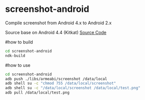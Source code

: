 screenshot-android
==================

Compile screenshot from Android 4.x to Android 2.x

Source base on Android 4.4 (Kitkat) [Source Code][1]

#how to build
```sh
cd screenshot-android
ndk-build
```

#how to use
```sh
cd screenshot-android
adb push ./libs/armeabi/screenshot /data/local
adb shell su -c "chmod 755 /data/local/screenshot"
adb shell su -c "/data/local/screenshot /data/local/test.png"
adb pull /data/local/test.png
```



  [1]: https://android.googlesource.com/platform/frameworks/native/+/kitkat-dev/cmds/screenshot